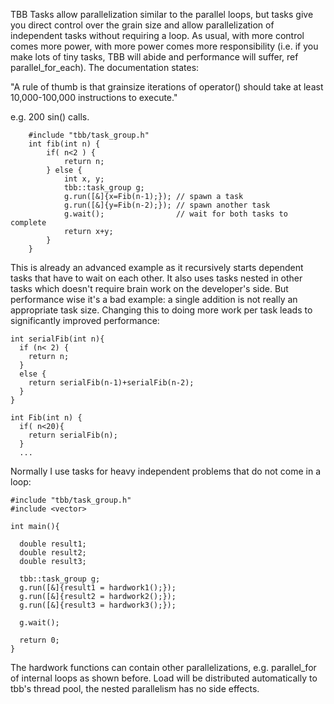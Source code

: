 TBB Tasks allow parallelization similar to the parallel loops, 
but tasks give you direct control over the grain size and allow 
parallelization of independent tasks without requiring a loop. 
As usual, with more control comes more power, with more power 
comes more responsibility (i.e. if you make lots of tiny tasks, 
TBB will abide and performance will suffer, ref parallel_for_each). 
The documentation states:

"A rule of thumb is that grainsize iterations of operator() should take at least 10,000-100,000 instructions to execute."

e.g. 200 sin() calls. 

```
    #include "tbb/task_group.h"
    int fib(int n) {
        if( n<2 ) {
            return n;
        } else {
            int x, y;
            tbb::task_group g;
            g.run([&]{x=Fib(n-1);}); // spawn a task
            g.run([&]{y=Fib(n-2);}); // spawn another task
            g.wait();                // wait for both tasks to complete
            return x+y;
        }
    }
```

This is already an advanced example as it recursively starts dependent 
tasks that have to wait on each other. It also uses tasks nested in other 
tasks which doesn't require brain work on the developer's side. But 
performance wise it's a bad example: a single addition is not really an 
appropriate task size. Changing this to doing more work per task leads to significantly improved performance:
```
int serialFib(int n){ 
  if (n< 2) {
    return n;
  }
  else {
    return serialFib(n-1)+serialFib(n-2);
  }
}

int Fib(int n) {
  if( n<20){
    return serialFib(n);
  }
  ...
```

Normally I use tasks for heavy independent problems that do not come in a 
loop:

```
#include "tbb/task_group.h"
#include <vector>

int main(){
 
  double result1;
  double result2;
  double result3;
  
  tbb::task_group g;
  g.run([&]{result1 = hardwork1();});
  g.run([&]{result2 = hardwork2();});
  g.run([&]{result3 = hardwork3();});

  g.wait();

  return 0;
}
```

The hardwork functions can contain other parallelizations, e.g. parallel_for
of internal loops as shown before. Load will be distributed automatically to
tbb's thread pool, the nested parallelism has no side effects. 

